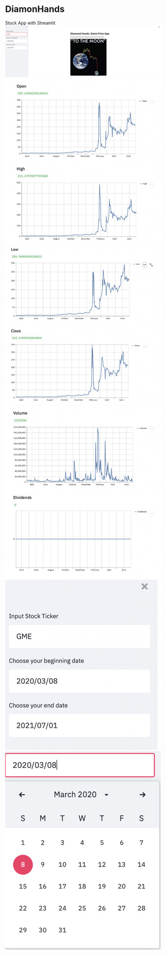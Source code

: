 # DiamonHands
Stock App with Streamlit
<img src="images/Intro.png">
<img src="images/Open-High.png">
<img src="images/Low-Close.png">
<img src="images/Volume-Dividends.png">
<img src="images/sidebar.png">
<img src="images/Date-Picker.png">
